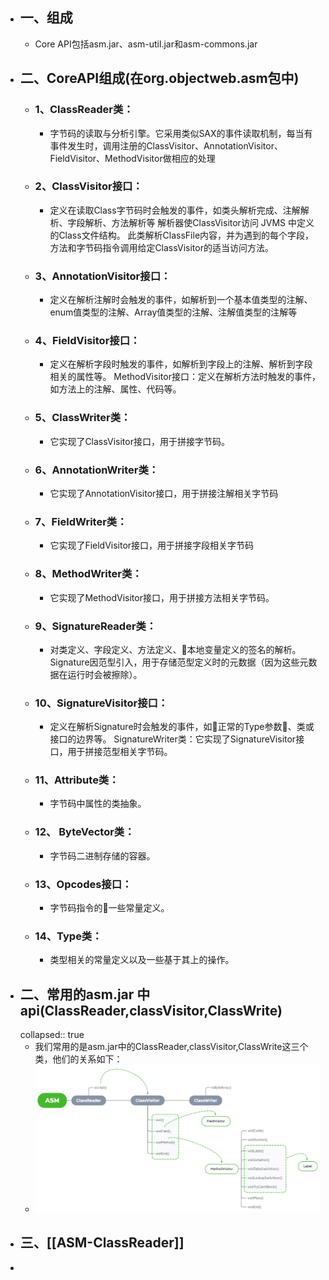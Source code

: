 - ## 一、组成
	- Core API包括asm.jar、asm-util.jar和asm-commons.jar
- ## 二、CoreAPI组成(在org.objectweb.asm包中)
	- ### 1、ClassReader类：
		- 字节码的读取与分析引擎。它采用类似SAX的事件读取机制，每当有事件发生时，调用注册的ClassVisitor、AnnotationVisitor、FieldVisitor、MethodVisitor做相应的处理
	- ### 2、ClassVisitor接口：
		- 定义在读取Class字节码时会触发的事件，如类头解析完成、注解解析、字段解析、方法解析等
		   解析器使ClassVisitor访问 JVMS 中定义的Class文件结构。 此类解析ClassFile内容，并为遇到的每个字段，方法和字节码指令调用给定ClassVisitor的适当访问方法。
	- ### 3、AnnotationVisitor接口：
		- 定义在解析注解时会触发的事件，如解析到一个基本值类型的注解、enum值类型的注解、Array值类型的注解、注解值类型的注解等
	- ### 4、FieldVisitor接口：
		- 定义在解析字段时触发的事件，如解析到字段上的注解、解析到字段相关的属性等。
		   MethodVisitor接口：定义在解析方法时触发的事件，如方法上的注解、属性、代码等。
	- ### 5、ClassWriter类：
		- 它实现了ClassVisitor接口，用于拼接字节码。
	- ### 6、AnnotationWriter类：
		- 它实现了AnnotationVisitor接口，用于拼接注解相关字节码
	- ### 7、FieldWriter类：
		- 它实现了FieldVisitor接口，用于拼接字段相关字节码
	- ### 8、MethodWriter类：
		- 它实现了MethodVisitor接口，用于拼接方法相关字节码。
	- ### 9、SignatureReader类：
		- 对类定义、字段定义、方法定义、本地变量定义的签名的解析。Signature因范型引入，用于存储范型定义时的元数据（因为这些元数据在运行时会被擦除）。
	- ### 10、SignatureVisitor接口：
		- 定义在解析Signature时会触发的事件，如正常的Type参数、类或接口的边界等。
		   SignatureWriter类：它实现了SignatureVisitor接口，用于拼接范型相关字节码。
	- ### 11、Attribute类：
		- 字节码中属性的类抽象。
	- ### 12、 ByteVector类：
		- 字节码二进制存储的容器。
	- ### 13、Opcodes接口：
		- 字节码指令的一些常量定义。
	- ### 14、Type类：
		- 类型相关的常量定义以及一些基于其上的操作。
- ## 二、常用的asm.jar 中api(ClassReader,classVisitor,ClassWrite)
  collapsed:: true
	- 我们常用的是asm.jar中的ClassReader,classVisitor,ClassWrite这三个类，他们的关系如下：
	- ![image.png](../assets/image_1678429847944_0.png)
- ## 三、[[ASM-ClassReader]]
-
